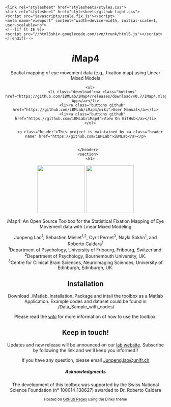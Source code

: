 <!doctype html>
<html>
  <head>
    <meta charset="utf-8">
    <meta http-equiv="X-UA-Compatible" content="chrome=1">
    <title>iMap4 by iBMLab</title>

    <link rel="stylesheet" href="stylesheets/styles.css">
    <link rel="stylesheet" href="stylesheets/github-light.css">
    <script src="javascripts/scale.fix.js"></script>
    <meta name="viewport" content="width=device-width, initial-scale=1, user-scalable=no">
    <!--[if lt IE 9]>
    <script src="//html5shiv.googlecode.com/svn/trunk/html5.js"></script>
    <![endif]-->
  </head>
  <body>
    <div class="wrapper">
      <header>
        <h1 class="header"><em>i</em>Map4</h1>
        <p class="header">Spatial mapping of eye movement data (e.g., fixation map) using Linear Mixed Models</p>

        <ul>
          <li class="download"><a class="buttons" href="https://github.com/iBMLab/iMap4/releases/download/v0.7/iMap4.mlappinstall">Matlab App</a></li>
          <li><a class="buttons github" href="https://github.com/iBMLab/iMap4/wiki">User Manual</a></li>
          <li><a class="buttons github" href="https://github.com/iBMLab/iMap4">View On GitHub</a></li>
        </ul>

        <p class="header">This project is maintained by <a class="header name" href="https://github.com/iBMLab">iBMLab</a></p>


      </header>
      <section>
        <h1>
<a id="imap4" class="anchor" href="#imap4" aria-hidden="true"><span aria-hidden="true" class="octicon octicon-link"></span></a><img src="https://raw.githubusercontent.com/iBMLab/iMap4/master/GUI/IMAP.png" width="150" height="150" />   <img src="https://raw.githubusercontent.com/iBMLab/iMap4/master/GUI/logo_imap.png" width="150" height="150" /></h1>
          

<p><em>i</em>Map4: An Open Source Toolbox for the Statistical Fixation Mapping of Eye Movement data with Linear Mixed Modeling</p>

<p>Junpeng Lao<sup>1</sup>, Sébastien Miellet<sup>1,2</sup>, Cyril Pernet<sup>3</sup>, Nayla Sokhn<sup>1</sup>, and Roberto Caldara<sup>1</sup><br>
<sup>1</sup>Department of Psychology, University of Fribourg, Fribourg, Switzerland.<br>
<sup>2</sup>Department of Psychology, Bournemouth University, UK.<br>
<sup>3</sup>Centre for Clinical Brain Sciences, Neuroimaging Sciences, University of Edinburgh, Edinburgh, UK.  </p>

          
<h2>
<a id="installation" class="anchor" href="#installation" aria-hidden="true"><span aria-hidden="true" class="octicon octicon-link"></span></a>Installation</h2>

<p>Download ./Matlab_Installation_Package and intall the toolbox as a Matlab Application. 
Example codes and dataset could be found in ./Data_Sample_with_codes/</p>

<p>Please read the <a href="https://github.com/iBMLab/iMap4/wiki">wiki</a> for more information of how to use the toolbox.</p>

<h2>
<a id="keep-in-touch" class="anchor" href="#keep-in-touch" aria-hidden="true"><span aria-hidden="true" class="octicon octicon-link"></span></a>Keep in touch!</h2>

<p>Updates and new release will be announced on our <a href="http://perso.unifr.ch/roberto.caldara/index.php?page=3">lab website</a>.
Subscribe by following the link and we'll keep you informed!! </p>

<p>If you have any question, please email <a href="mailto:Junpeng.lao@unifr.ch">Junpeng.lao@unifr.ch</a></p>

<h5>
<a id="acknowledgments" class="anchor" href="#acknowledgments" aria-hidden="true"><span aria-hidden="true" class="octicon octicon-link"></span></a>Acknowledgments</h5>

<p>The development of this toolbox was supported by the Swiss National Science Foundation (n° 100014_138627) awarded to Dr. Roberto Caldara</p>
      </section>
      <footer>
        <p><small>Hosted on <a href="https://pages.github.com">GitHub Pages</a> using the Dinky theme</small></p>
      </footer>
    </div>
    <!--[if !IE]><script>fixScale(document);</script><![endif]-->
		
  </body>
</html>
